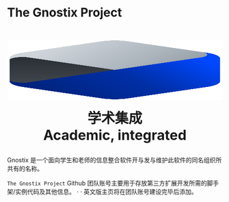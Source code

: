 # The Gnostix Project

<style>
div .title{

}
</style>
<img
  alt="Gnostix Logo"
  style="
    margin-top: 2em;
    height: 10em;
    width: 100%;
  "
  src="../Gnostix.svg"
/>
<div
  style="margin-bottom: 2em;"
>
  <div
    style="
      width: 100%;
      font-size: 2rem;
      text-align: center;
      font-weight: bold;
    "
  >
    学术集成
  </div>
  <div
    style="
      width: 100%;
      font-size: 2rem;
      text-align: center;
      font-weight: bold;
    ">
    Academic, integrated
  </div>
</div>

Gnostix 是一个面向学生和老师的信息整合软件开与发与维护此软件的同名组织所共有的名称。

`The Gnostix Project` Github 团队账号主要用于存放第三方扩展开发所需的脚手架/实例代码及其他信息。
· ·
英文版主页将在团队账号建设完毕后添加。
